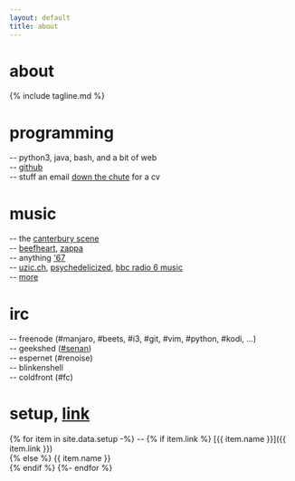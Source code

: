 ```yaml
---
layout: default
title: about
---
```


# about
{% include tagline.md %}

# programming
-- python3, java, bash, and a bit of web  
-- [github](https://github.com/sentriz)  
-- stuff an email [down the chute](mailto:senan@senan.xyz) for a cv

# music
-- the [canterbury scene](https://en.wikipedia.org/wiki/canterbury_scene)  
-- [beefheart](http://open.spotify.com/album/0dfhgsfkg7g58cke33glah), [zappa](http://open.spotify.com/artist/6ra4giogczqzmoauecftgn)  
-- anything ['67](https://en.wikipedia.org/wiki/1967_in_music)  
-- [uzic.ch](http://stream.uzic.ch:9010/), [psychedelicized](http://199.58.160.146:8006/), [bbc radio 6 music](http://bbcmedia.ic.llnwd.net/stream/bbcmedia_6music_mf_p?s=1469283931&e=1469298331&h=4423c0d9919cfee73a82c1de6178bc84)  
-- [more](http://senan.xyz/blog/top-50-v2)


# irc
-- freenode (#manjaro, #beets, #i3, #git, #vim, #python, #kodi, ...)  
-- geekshed ([#senan](https://kiwiirc.com/client/irc.geekshed.net/?nick=username|?#senan))  
-- espernet (#renoise)  
-- blinkenshell  
-- coldfront (#fc)

# setup, [link](https://github.com/sentriz/dotfiles)
{% for item in site.data.setup -%}
   -- {% if item.link %}
          [{{ item.name }}]({{ item.link }})  
      {% else %}
          {{ item.name }}  
      {% endif %}
{%- endfor %}   
